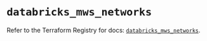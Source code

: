 # `databricks_mws_networks`

Refer to the Terraform Registry for docs: [`databricks_mws_networks`](https://registry.terraform.io/providers/databricks/databricks/1.63.0/docs/resources/mws_networks).
